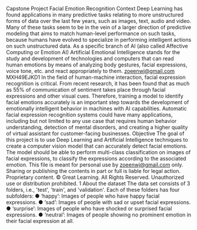Capstone Project
 Facial Emotion Recognition
 Context
 Deep Learning has found applications in many predictive tasks relating to more unstructured forms
 of data over the last few years, such as images, text, audio and video. Many of these tasks seem to
 be in the vein of a larger direction of predictive modeling that aims to match human-level
 performance on such tasks, because humans have evolved to specialize in performing intelligent
 actions on such unstructured data. As a specific branch of AI (also called Affective Computing or
 Emotion AI) Artificial Emotional Intelligence stands for the study and development of technologies
 and computers that can read human emotions by means of analyzing body gestures, facial
 expressions, voice tone, etc. and react appropriately to them.
 zoeenwj@gmail.com
 MXH49EJKD1
 In the field of human-machine interaction, facial expression recognition is critical. From recent
 research, it has been found that as much as 55% of communication of sentiment takes place
 through facial expressions and other visual cues. Therefore, training a model to identify facial
 emotions accurately is an important step towards the development of emotionally intelligent
 behavior in machines with AI capabilities. Automatic facial expression recognition systems could
 have many applications, including but not limited to any use case that requires human behavior
 understanding, detection of mental disorders, and creating a higher quality of virtual assistant for
 customer-facing businesses.
 Objective
 The goal of this project is to use Deep Learning and Artificial Intelligence techniques to create a
 computer vision model that can accurately detect facial emotions. The model should be able to
 perform multi-class classification on images of facial expressions, to classify the expressions
 according to the associated emotion.
 This file is meant for personal use by zoeenwj@gmail.com only.
 Sharing or publishing the contents in part or full is liable for legal action.
 Proprietary content. © Great Learning. All Rights Reserved. Unauthorized use or distribution prohibited.
 1
About the dataset
 The data set consists of 3 folders, i.e., 'test', 'train', and 'validation'.
 Each of these folders has four subfolders:
 ● ‘happy’: Images of people who have happy facial expressions.
 ● ‘sad’: Images of people with sad or upset facial expressions.
 ● ‘surprise’: Images of people who have shocked or surprised facial expressions.
 ● ‘neutral’: Images of people showing no prominent emotion in their facial expression at all.
